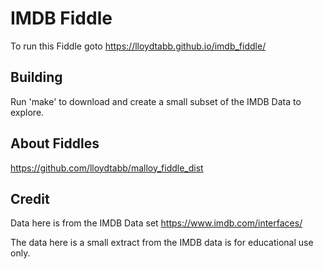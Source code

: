 # IMDB Fiddle

To run this Fiddle goto https://lloydtabb.github.io/imdb_fiddle/


## Building

Run 'make' to download and create a small subset of the IMDB Data to explore.

## About Fiddles

https://github.com/lloydtabb/malloy_fiddle_dist

## Credit

Data here is from the IMDB Data set https://www.imdb.com/interfaces/

The data here is a small extract from the IMDB data
is for educational use only.

